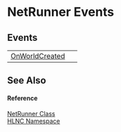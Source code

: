 # NetRunner Events




## Events
<table>
<tr>
<td><a href="E_HLNC_NetRunner_OnWorldCreated">OnWorldCreated</a></td>
<td> </td></tr>
</table>

## See Also


#### Reference
<a href="T_HLNC_NetRunner">NetRunner Class</a>  
<a href="N_HLNC">HLNC Namespace</a>  
